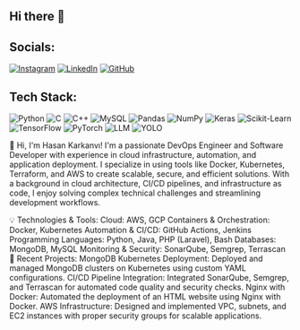 ## Hi there 👋

<!--
**hasannader2040/hasannader2040** is a ✨ _special_ ✨ repository because its `README.md` (this file) appears on your GitHub profile.

Here are some ideas to get you started:


## GitHub Stats:
![GitHub Stats](https://github-readme-stats.vercel.app/api?username=hasannader2040&show_icons=true&theme=radical)




- 🔭 I’m currently working on ...
- 🌱 I’m currently learning ...
- 👯 I’m looking to collaborate on ...
- 🤔 I’m looking for help with ...
- 💬 Ask me about ...
- 📫 How to reach me: ...
- 😄 Pronouns: ...
- ⚡ Fun fact: ...
-->

## Socials:
[![Instagram](https://img.shields.io/badge/Instagram-E4405F?style=for-the-badge&logo=instagram&logoColor=white)](https://www.instagram.com/hassan_nader_/)
[![LinkedIn](https://img.shields.io/badge/LinkedIn-0077B5?style=for-the-badge&logo=linkedin&logoColor=white)](https://www.linkedin.com/in/hasan-kar/)
[![GitHub](https://img.shields.io/badge/GitHub-181717?style=for-the-badge&logo=github&logoColor=white)](https://github.com/hasannader2040)

## Tech Stack:
![Python](https://img.shields.io/badge/Python-3776AB?style=for-the-badge&logo=python&logoColor=white)
![C](https://img.shields.io/badge/C-A8B9CC?style=for-the-badge&logo=c&logoColor=white)
![C++](https://img.shields.io/badge/C%2B%2B-00599C?style=for-the-badge&logo=c%2B%2B&logoColor=white)
![MySQL](https://img.shields.io/badge/MySQL-4479A1?style=for-the-badge&logo=mysql&logoColor=white)
![Pandas](https://img.shields.io/badge/Pandas-150458?style=for-the-badge&logo=pandas&logoColor=white)
![NumPy](https://img.shields.io/badge/NumPy-013243?style=for-the-badge&logo=numpy&logoColor=white)
![Keras](https://img.shields.io/badge/Keras-D00000?style=for-the-badge&logo=keras&logoColor=white)
![Scikit-Learn](https://img.shields.io/badge/scikit--learn-F7931E?style=for-the-badge&logo=scikit-learn&logoColor=white)
![TensorFlow](https://img.shields.io/badge/TensorFlow-FF6F00?style=for-the-badge&logo=tensorflow&logoColor=white)
![PyTorch](https://img.shields.io/badge/PyTorch-EE4C2C?style=for-the-badge&logo=pytorch&logoColor=white)
![LLM](https://img.shields.io/badge/LLM-00BFFF?style=for-the-badge&logo=machine-learning&logoColor=white)
![YOLO](https://img.shields.io/badge/YOLO-000000?style=for-the-badge&logo=YOLO&logoColor=white)


👋 Hi, I'm Hasan Karkanvı!
I'm a passionate DevOps Engineer and Software Developer with experience in cloud infrastructure, automation, and application deployment. I specialize in using tools like Docker, Kubernetes, Terraform, and AWS to create scalable, secure, and efficient solutions. With a background in cloud architecture, CI/CD pipelines, and infrastructure as code, I enjoy solving complex technical challenges and streamlining development workflows.

💡 Technologies & Tools:
Cloud: AWS, GCP
Containers & Orchestration: Docker, Kubernetes
Automation & CI/CD: GitHub Actions, Jenkins
Programming Languages: Python, Java, PHP (Laravel), Bash
Databases: MongoDB, MySQL
Monitoring & Security: SonarQube, Semgrep, Terrascan
🔧 Recent Projects:
MongoDB Kubernetes Deployment: Deployed and managed MongoDB clusters on Kubernetes using custom YAML configurations.
CI/CD Pipeline Integration: Integrated SonarQube, Semgrep, and Terrascan for automated code quality and security checks.
Nginx with Docker: Automated the deployment of an HTML website using Nginx with Docker.
AWS Infrastructure: Designed and implemented VPC, subnets, and EC2 instances with proper security groups for scalable applications.
